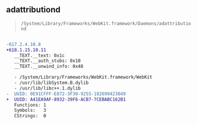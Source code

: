 ## adattributiond

> `/System/Library/Frameworks/WebKit.framework/Daemons/adattributiond`

```diff

-617.2.4.10.8
+618.1.15.10.11
   __TEXT.__text: 0x1c
   __TEXT.__auth_stubs: 0x10
   __TEXT.__unwind_info: 0x48

   - /System/Library/Frameworks/WebKit.framework/WebKit
   - /usr/lib/libSystem.B.dylib
   - /usr/lib/libc++.1.dylib
-  UUID: 0E91CFFF-E872-3F30-9255-182699423049
+  UUID: A41EA9AF-8932-39F6-ACB7-7CEBABC162B1
   Functions: 1
   Symbols:   3
   CStrings:  0

```
